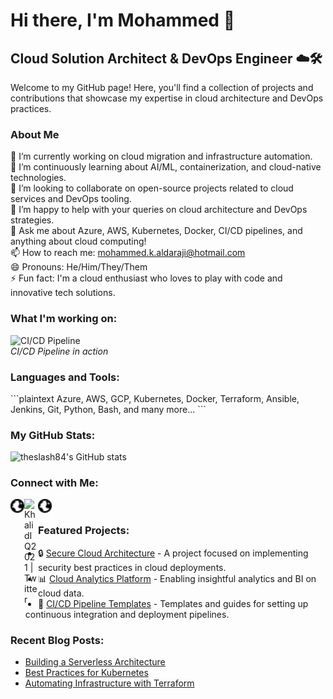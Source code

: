 # Hi there, I'm Mohammed 👋

## Cloud Solution Architect & DevOps Engineer ☁️🛠️

Welcome to my GitHub page! Here, you'll find a collection of projects and contributions that showcase my expertise in cloud architecture and DevOps practices.

### About Me

🔭 I’m currently working on cloud migration and infrastructure automation.  
🌱 I’m continuously learning about AI/ML, containerization, and cloud-native technologies.  
👯 I’m looking to collaborate on open-source projects related to cloud services and DevOps tooling.  
🤔 I’m happy to help with your queries on cloud architecture and DevOps strategies.  
💬 Ask me about Azure, AWS, Kubernetes, Docker, CI/CD pipelines, and anything about cloud computing!  
📫 How to reach me: mohammed.k.aldaraji@hotmail.com  
😄 Pronouns: He/Him/They/Them  
⚡ Fun fact: I'm a cloud enthusiast who loves to play with code and innovative tech solutions.  

### What I'm working on: 

![CI/CD Pipeline](https://somegifurl.gif)  
*CI/CD Pipeline in action*

### Languages and Tools:

\```plaintext
Azure, AWS, GCP, Kubernetes, Docker, Terraform, Ansible, Jenkins, Git, Python, Bash, and many more...
\```

### My GitHub Stats:

![theslash84's GitHub stats](https://github-readme-stats.vercel.app/api?username=theslash84&show_icons=true&theme=radical)


### Connect with Me:

[<img align="left" alt="Mohammed Aldaraji | LinkedIn" width="22px" src="https://raw.githubusercontent.com/iconic/open-iconic/master/svg/globe.svg" />][linkedin]
[<img align="left" alt="KhalidIQ2021 | Twitter" width="22px" src="https://raw.githubusercontent.com/iconic/open-iconic/master/svg/twitter.svg" />][twitter]
[<img align="left" alt="EzioDev | Medium" width="22px" src="https://raw.githubusercontent.com/iconic/open-iconic/master/svg/globe.svg" />][medium]

[linkedin]: https://www.linkedin.com/in/mohammed-aldaraji-736456b9/
[twitter]: https://twitter.com/KhalidIQ2021
[medium]: https://medium.com/@EzioDev

<br />

### Featured Projects:

- 🔒 [Secure Cloud Architecture](#) - A project focused on implementing security best practices in cloud deployments.  
- 📊 [Cloud Analytics Platform](#) - Enabling insightful analytics and BI on cloud data.  
- 🔄 [CI/CD Pipeline Templates](#) - Templates and guides for setting up continuous integration and deployment pipelines.  

### Recent Blog Posts:

- [Building a Serverless Architecture](#)
- [Best Practices for Kubernetes](#)
- [Automating Infrastructure with Terraform](#)

<!-- Links to your social media accounts -->

[linkedin]: https://www.linkedin.com/in/mohammed-aldaraji-736456b9/
[twitter]: https://twitter.com/KhalidIQ2021
[medium]: https://medium.com/@EzioDev

